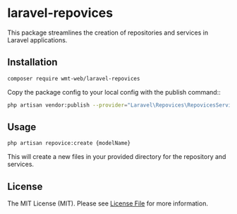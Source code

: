 # laravel-repovices

This package streamlines the creation of repositories and services in Laravel applications.

## Installation

```bash
composer require wmt-web/laravel-repovices
```

Copy the package config to your local config with the publish command::

```bash
php artisan vendor:publish --provider="Laravel\Repovices\RepovicesServiceProvider"
```

## Usage

```bash
php artisan repovice:create {modelName}
```

This will create a new files in your provided directory for the repository and services.

## License

The MIT License (MIT). Please see [License File](LICENSE) for more information.
